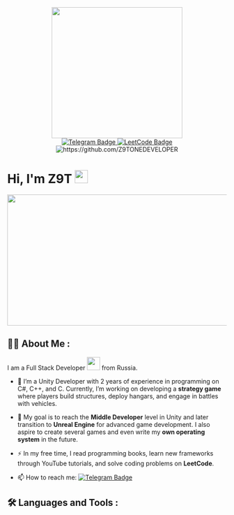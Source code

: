 
<div id="header" align="center">
  <img src="https://media2.giphy.com/media/v1.Y2lkPTc5MGI3NjExZjVmb3cwNmg0eTUyOHkxZmlyNDNjeTl6dHdiaDA0a2Nvb3lyeGo3NSZlcD12MV9pbnRlcm5hbF9naWZfYnlfaWQmY3Q9Zw/78XCFBGOlS6keY1Bil/giphy.webp" width="300"/>
</div>
<div id="badges" align="center">
  <a href="https://t.me/Z9TOWNER">
    <img src="https://img.shields.io/badge/Telegram-blue?logo=telegram&logoColor=white&style=for-the-badge" alt="Telegram Badge"/>
  </a>
  <a href="https://leetcode.com/u/Z9towner">
    <img src="https://img.shields.io/badge/Leetcode-black?logo=leetcode&logoColor=dark&style=for-the-badge" alt="LeetCode Badge"/>
  </a>
</div>
<div id="VIEWS" align="center">
  <img src="https://komarev.com/ghpvc/?username=Z9TONEDEVELOPER&style=flat-square&color=blue" alt="https://github.com/Z9TONEDEVELOPER"/>
</div>
<h1>
  Hi, I'm Z9T
  <img src="https://media.giphy.com/media/hvRJCLFzcasrR4ia7z/giphy.gif" width="30px"/>
</h1>
<div align="center">
  <img src="https://media2.giphy.com/media/v1.Y2lkPTc5MGI3NjExZm96ZGZ5d25xZHAweHBpdGVsZGVqNnFpenQ3MHR1YWF5a3o1bzVvYiZlcD12MV9pbnRlcm5hbF9naWZfYnlfaWQmY3Q9Zw/11kEuHSQAXXiGQ/giphy.webp" width="600" height="300"/>
</div>

## :man_technologist: About Me :
I am a Full Stack Developer <img src="https://media.giphy.com/media/WUlplcMpOCEmTGBtBW/giphy.gif" width="30"> from Russia.
- :telescope: I’m a Unity Developer with 2 years of experience in programming on C#, C++, and C. Currently, I’m working on developing a **strategy game** where players build structures, deploy hangars, and engage in battles with vehicles.

- :seedling: My goal is to reach the **Middle Developer** level in Unity and later transition to **Unreal Engine** for advanced game development. I also aspire to create several games and even write my **own operating system** in the future.

- :zap: In my free time, I read programming books, learn new frameworks through YouTube tutorials, and solve coding problems on **LeetCode**.

- :mailbox: How to reach me: [![Telegram Badge](https://img.shields.io/badge/-z9towner-blue?style=flat&logo=telegram&logoColor=white)](https://t.me/Z9TOWNER)
## :hammer_and_wrench: Languages and Tools :
